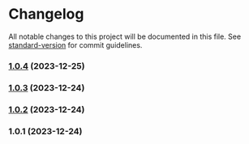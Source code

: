 # Changelog

All notable changes to this project will be documented in this file. See [standard-version](https://github.com/conventional-changelog/standard-version) for commit guidelines.

### [1.0.4](https://github.com/danielsidauruk/mipoka/compare/v1.0.3...v1.0.4) (2023-12-25)

### [1.0.3](https://github.com/danielsidauruk/mipoka/compare/v1.0.2...v1.0.3) (2023-12-24)

### [1.0.2](https://github.com/danielsidauruk/mipoka/compare/v1.0.1...v1.0.2) (2023-12-24)

### 1.0.1 (2023-12-24)
